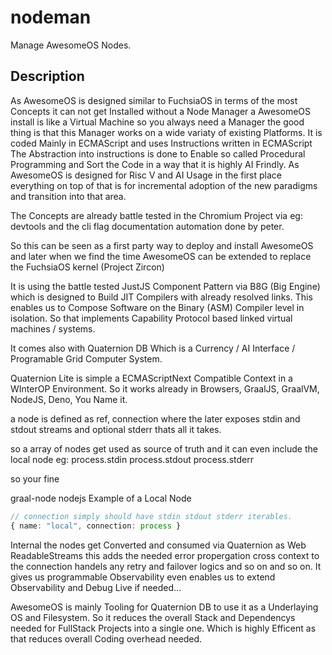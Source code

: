 # nodeman
Manage AwesomeOS Nodes. 

## Description
As AwesomeOS is designed similar to FuchsiaOS in terms of the most Concepts it can not get Installed without a Node Manager
a AwesomeOS install is like a Virtual Machine so you always need a Manager the good thing is that this Manager works on
a wide variaty of existing Platforms. It is coded Mainly in ECMAScript and uses Instructions written in ECMAScript
The Abstraction into instructions is done to Enable so called Procedural Programming and Sort the Code in a way that it is
highly AI Frindly. As AwesomeOS is designed for Risc V and AI Usage in the first place everything on top of that is for incremental adoption
of the new paradigms and transition into that area.

The Concepts are already battle tested in the Chromium Project via eg: devtools and the cli flag documentation automation done by peter.

So this can be seen as a first party way to deploy and install AwesomeOS and later when we find the time AwesomeOS can be extended to replace
the FuchsiaOS kernel (Project Zircon)

It is using the battle tested JustJS Component Pattern via B8G (Big Engine) which is designed to Build JIT Compilers with already resolved links. 
This enables us to Compose Software on the Binary (ASM) Compiler level in isolation. So that implements Capability Protocol based linked virtual machines / systems.

It comes also with Quaternion DB Which is a Currency / AI Interface / Programable Grid Computer System.

Quaternion Lite is simple a ECMAScriptNext Compatible Context in a WInterOP Environment. So it works already in Browsers, GraalJS, GraalVM, NodeJS, Deno, You Name it.

a node is defined as ref, connection where the later exposes stdin and stdout streams and optional stderr thats all it takes. 

so a array of nodes get used as source of truth and it can even include the local node eg: process.stdin process.stdout process.stderr 

so your fine 


graal-node nodejs Example of a Local Node
```ts
// connection simply should have stdin stdout stderr iterables. 
{ name: "local", connection: process }
```

Internal the nodes get Converted and consumed via Quaternion as Web ReadableStreams this adds the needed error propergation cross context to the connection
handels any retry and failover logics and so on and so on. It gives us programmable Observability even enables us to extend Observability and Debug Live if needed...

AwesomeOS is mainly Tooling for Quaternion DB to use it as a Underlaying OS and Filesystem. So it reduces the overall Stack and Dependencys needed for FullStack Projects into a single one. Which is highly Efficent as that reduces overall Coding overhead needed.








